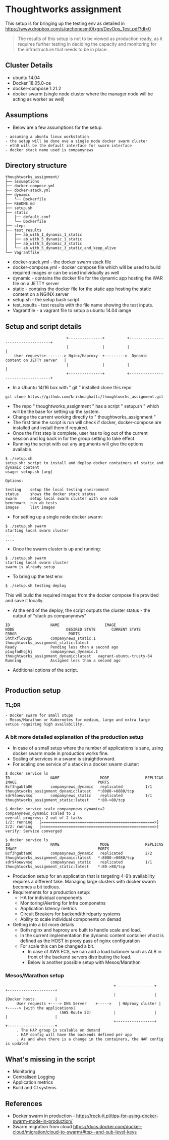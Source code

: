 # Thoughtworks assignment


This setup is for bringing up the testing env as detailed in https://www.dropbox.com/s/qrchonesmt0txgn/DevOps_Test.pdf?dl=0


> The results of this setup is not to be viewed as production ready, as it requires further testing in deciding the capacity and monitoring for the infrastructure that needs to be in place.


## Cluster Details

* ubuntu 14.04
* Docker 18.05.0-ce
* docker-compose 1.21.2
* docker swarm (single node cluster where the manager node will be acting as worker as well)


## Assumptions

* Below are a few assumptions for the setup.

```
- assuming a ubuntu linux workstation 
- the setup will be done ove a single node docker swarm cluster
- eth0 will be the default interface for swarm interface
- docker stack name used is companynews
```

## Directory structure

```
thoughtworks_assignment/
├── assumptions
├── docker-compose.yml
├── docker-stack.yml
├── dynamic
│   └── Dockerfile
├── README.md
├── setup.sh
├── static
│   ├── default.conf
│   └── Dockerfile
├── steps
├── test_results
│   ├── ab_with_1_dynamic_1_static
│   ├── ab_with_5_dynamic_1_static
│   ├── ab_with_5_dynamic_3_static
│   └── ab_with_5_dynamic_3_static_and_keep_alive
└── Vagrantfile
```

* docker-stack.yml - the docker swarm stack file
* docker-compose.yml - docker compose file which will be used to build required images or can be used individually as well
* dynamic - contains the docker file for the dynamic app hosting the WAR file on a JETTY server
* static - contains the docker file for the static app hosting the static content on a NGINX server 
* setup.sh - the setup bash script
* test_results - test results with the file name showing the test inputs.
* Vagrantfile - a vagrant file to setup a ubuntu 14.04 iamge 

## Setup and script details

                               +---------------+          +-----------------------------------+
                               |               |          |                                   |
        User requests+--------> Nginx/Haproxy  +--------->  Dynamic content on JETTY server   |
                               |               |          |                                   |
                               +---------------+          +-----------------------------------+


* In a Ubuntu 14/16 box with " git " installed clone this repo

```
git clone https://github.com/krishnaghatti/thoughtworks_assignment.git
```

* The repo " thoughtworks_assignment " has a script " setup.sh " which will be the base for setting up the system.
* Change the current working directly to " thoughtworks_assignment "
* The first time the script is run will check if docker, docker-compose are installed and install them if required.
* Once the first step is complete, user has to log out of the current session and log back in for the group setting to take effect.
* Running the script with out any arguments will give the options available.

```
$ ./setup.sh
setup.sh: script to install and deploy docker containers of static and dynamic content
usage: setup.sh [arg]

Options:

testing    setup the local testing environment
status     shows the docker stack status
swarm      setup local swarm cluster with one node
benchmark  run ab tests
images     list images
```

* For setting up a single node docker swarm:

```
$ ./setup.sh swarm
starting local swarm cluster
....
....
```

* Once the swarm cluster is up and running:

```
$ ./setup.sh swarm
starting local swarm cluster
swarm is already setup
```
* To bring up the test env:

```
$ ./setup.sh testing deploy
```
This will build the required images from the docker compose file provided and save it locally.

* At the end of the deploy, the script outputs the cluster status - the output of "stack ps companynews"

```
ID                  NAME                    IMAGE                                    NODE                       DESIRED STATE       CURRENT STATE                     ERROR                       PORTS
5hthxflo93g5        companynews_static.1    thoughtworks_assignment_static:latest                               Ready               Pending less than a second ago
p1ugfadhqjhj        companynews_dynamic.1   thoughtworks_assignment_dynamic:latest   vagrant-ubuntu-trusty-64   Running             Assigned less than a second ago

```

* Additional options of the script.
```

```

## Production setup

### TL;DR 
```
- Docker swarm for small stups
- Mesos/Marathon or Kubernetes for medium, large and extra large setups requiring high availability. 
```
### A bit more detailed explanation of the production setup

* In case of a small setup where the number of applications is sane, using docker swarm mode in production works fine. 
* Scaling of services in a swarm is straightforward. 
* For scaling one service of a stack in a docker swarm cluster:
```
$ docker service ls
ID                  NAME                  MODE                REPLICAS            IMAGE                                    PORTS
8cf3hgabta06        companynews_dynamic   replicated          1/1                 thoughtworks_assignment_dynamic:latest   *:8080->8080/tcp
sdr94oewv4sq        companynews_static    replicated          1/1                 thoughtworks_assignment_static:latest    *:80->80/tcp

$ docker service scale companynews_dynamic=2
companynews_dynamic scaled to 2
overall progress: 2 out of 2 tasks
1/2: running   [==================================================>]
2/2: running   [==================================================>]
verify: Service converged

$ docker service ls
ID                  NAME                  MODE                REPLICAS            IMAGE                                    PORTS
8cf3hgabta06        companynews_dynamic   replicated          2/2                 thoughtworks_assignment_dynamic:latest   *:8080->8080/tcp
sdr94oewv4sq        companynews_static    replicated          1/1                 thoughtworks_assignment_static:latest    *:80->80/tcp
```  
* Production setup for an application that is targeting 4-9’s availability requires a different take. Managing large clusters with docker swarm becomes a bit tedious.
* Requirements for a production setup:
	* HA for individual components
	* Monitoring/Alerting for Infra componetns
	* Application latency metrics
	* Circuit Breakers for backend/thirdparty systems
	* Ability to scale individual components on demad
* Getting into a bit more details 
	* Both nginx and haproxy are built to handle scale and load.
	* In the current implementation the dynamic content container vhost is defined as the HOST in proxy pass of nginx configuration
	* For scale this can be changed a bit.
		* In case of AWS ECS, we can add a load balancer such as ALB in front of the backend servers distributing the load.
		* Below is another possible setup with Mesos/Marathon

### Mesos/Marathon setup
                                                    +-----------------+         +---------------------+
                                                    |                 |         |Docker hosts         |
         User requests +----> DNS Server    +----->   | HAproxy cluster | +-----> |with the applications|
                            (AWS Route 53)          |                 |         |                     |
                                                    +-----------------+         +---------------------+
         . The HAP group is scalable on demand
         . HAP config will have the backends defined per app
         . As and when there is a change in the containers, the HAP config is updated

## What's missing in the script 

* Monitoring
* Centralised Logging
* Application metrics
* Build and CI systems


## References

* Docker swarm in production - https://rock-it.pl/tips-for-using-docker-swarm-mode-in-production/
* Swarm migration from cloud https://docs.docker.com/docker-cloud/migration/cloud-to-swarm/#top--and-sub-level-keys
